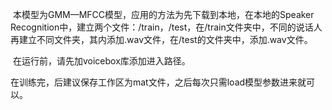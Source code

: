 ​	本模型为GMM—MFCC模型，应用的方法为先下载到本地，在本地的Speaker Recognition中，建立两个文件：/train，/test，在/train文件夹中，不同的说话人再建立不同文件夹，其内添加.wav文件，在/test的文件夹中，添加.wav文件。

​	在运行前，请先加voicebox库添加进入路径。

​	在训练完，后建议保存工作区为mat文件，之后每次只需load模型参数进来就可以。

